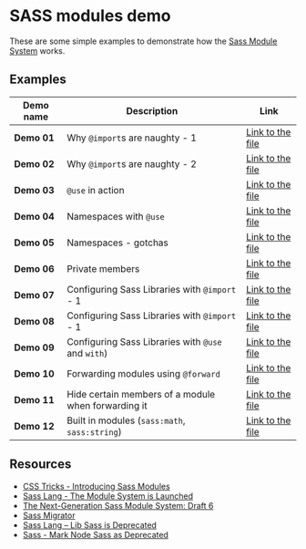 # SASS modules demo

These are some simple examples to demonstrate how the [Sass Module System](https://github.com/sass/sass/blob/master/accepted/module-system.md) works. 

## Examples
|Demo name|Description|Link|
|---|---|---|
|**Demo 01**|Why `@import`s are naughty - 1|[Link to the file](src/scss/demo-01.scss)|
|**Demo 02**|Why `@import`s are naughty - 2|[Link to the file](src/scss/demo-02.scss)|
|**Demo 03**|`@use` in action|[Link to the file](src/scss/demo-03.scss)|
|**Demo 04**|Namespaces with `@use`|[Link to the file](src/scss/demo-04.scss)|
|**Demo 05**|Namespaces - gotchas|[Link to the file](src/scss/demo-05.scss)|
|**Demo 06**|Private members|[Link to the file](src/scss/demo-06.scss)|
|**Demo 07**|Configuring Sass Libraries with `@import` - 1|[Link to the file](src/scss/demo-07.scss)|
|**Demo 08**|Configuring Sass Libraries with `@import` - 1|[Link to the file](src/scss/demo-08.scss)|
|**Demo 09**|Configuring Sass Libraries with `@use` and `with`)|[Link to the file](src/scss/demo-09.scss)|
|**Demo 10**|Forwarding modules using `@forward`|[Link to the file](src/scss/demo-10.scss)|
|**Demo 11**|Hide certain members of a module when forwarding it|[Link to the file](src/scss/demo-11.scss)|
|**Demo 12**|Built in modules (`sass:math`, `sass:string`)|[Link to the file](src/scss/demo-12.scss)|

## Resources

- [CSS Tricks - Introducing Sass Modules](https://css-tricks.com/introducing-sass-modules)
- [Sass Lang - The Module System is Launched](https://sass-lang.com/blog/the-module-system-is-launched)
- [The Next-Generation Sass Module System: Draft 6](https://github.com/sass/sass/blob/master/accepted/module-system.md)
- [Sass Migrator](https://sass-lang.com/documentation/cli/migrator)
- [Sass Lang – Lib Sass is Deprecated](https://sass-lang.com/blog/libsass-is-deprecated)
- [Sass - Mark Node Sass as Deprecated](https://github.com/sass/node-sass/issues/2952)